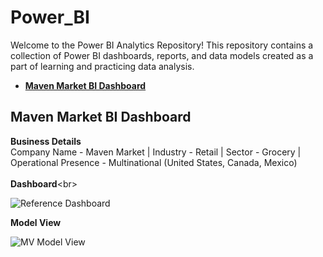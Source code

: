 # Power_BI
Welcome to the Power BI Analytics Repository! This repository contains a collection of Power BI dashboards, reports, and data models created as a part of learning and practicing data analysis.

- **[Maven Market BI Dashboard](https://github.com/iamrgyan/Power_BI/blob/main/Maven%20Market%20Dashboard.pbix)**




## Maven Market BI Dashboard
**Business Details**<br/>
Company Name - Maven Market | Industry - Retail | Sector - Grocery | Operational Presence - Multinational (United States, Canada, Mexico)<br/>
<br/>
**Dashboard**<br\>

![Reference Dashboard](https://github.com/user-attachments/assets/40beed98-d969-4f3e-ac07-c68c1fab324b)

**Model View**<br/>

![MV Model View](https://github.com/user-attachments/assets/3a93a382-404e-4806-ba33-3088f1e37419)



